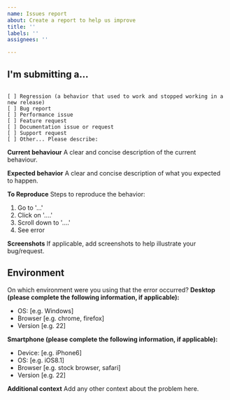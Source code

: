 ```yaml
---
name: Issues report
about: Create a report to help us improve
title: ''
labels: ''
assignees: ''

---
```


## I'm submitting a...

<!-- Check one of the following options with "x" -->
<pre><code>
[ ] Regression (a behavior that used to work and stopped working in a new release)
[ ] Bug report 
[ ] Performance issue
[ ] Feature request
[ ] Documentation issue or request
[ ] Support request
[ ] Other... Please describe:
</code></pre>

**Current behaviour**
A clear and concise description of the current behaviour.

**Expected behavior**
A clear and concise description of what you expected to happen.

**To Reproduce**<!-- If applicable/possible, please provide the steps to reproduce the problem you're having -->
Steps to reproduce the behavior:
1. Go to '...'
2. Click on '....'
3. Scroll down to '....'
4. See error

**Screenshots**
If applicable, add screenshots to help illustrate your bug/request.

## Environment
On which environment were you using that the error occurred? 
**Desktop (please complete the following information, if applicable):**
 - OS: [e.g. Windows]
 - Browser [e.g. chrome, firefox]
 - Version [e.g. 22]

**Smartphone (please complete the following information, if applicable):**
 - Device: [e.g. iPhone6]
 - OS: [e.g. iOS8.1]
 - Browser [e.g. stock browser, safari]
 - Version [e.g. 22]

**Additional context**
Add any other context about the problem here.
